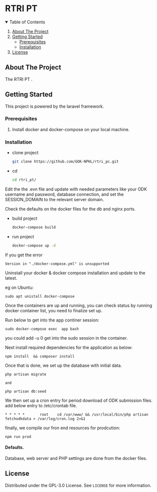 # RTRI PT

<!-- TABLE OF CONTENTS -->
<details open="open">
  <summary>Table of Contents</summary>
  <ol>
    <li>
      <a href="#about-the-project">About The Project</a>
    </li>
    <li>
      <a href="#getting-started">Getting Started</a>
      <ul>
        <li><a href="#prerequisites">Prerequisites</a></li>
        <li><a href="#Installation">Installation</a></li>
      </ul>
    </li>
    <li><a href="#license">License</a></li>
  </ol>
</details>


<!-- ABOUT THE PROJECT -->
## About The Project
The RTRI PT
.

<!-- GETTING STARTED -->
## Getting Started

This project is powered by the laravel framework.


### Prerequisites

1. Install docker and docker-compose on your local machine.

### Installation

* clone project
  ```sh
  git clone https://github.com/GOK-NPHL/rtri_pc.git
  ```

* cd
  ```sh
  cd rtri_pt/
  ```

Edit the the .evn file and update with needed parameters like your ODK username and password, database connection, and set the SESSION_DOMAIN to the relevant server domain.

Check the defaults on the docker files for the db and nginx ports.

* build project
  ```sh
  docker-compose build
  ```

* run project
  ```sh
  docker-compose up -d
  ```

If you get the error

``` 
Version in "./docker-compose.yml" is unsupported
```

Uninstall your docker & docker compose installation and update to the latest.

eg on Ubuntu:

```
sudo apt unistall docker-compose
```

Once the containers are up and running, you can check status by running docker container list, you need to finalize set up.

Run below to get into the app continer session:

```
sudo docker-compose exec  app bash
```

you could add -u 0 get into the sudo session in the container.

Next install required dependencies for the application as below:

```
npm install  && composer install
```

Once that is done, we set up the database with initial data.

```
php artisan migrate

and

php artisan db:seed
```

We then set up a cron entry for period download of ODK submission files.
add below entry to /etc/crontab file.

```
* * * * *       root    cd /var/www/ && /usr/local/bin/php artisan fetchodkdata > /var/log/cron.log 2>&1
```

finally, we compile our fron end resources for prodcution:

```
npm run prod
```

#### Defaults.

Database, web server and PHP settings are done from the docker files.


<!-- LICENSE -->
## License

Distributed under the GPL-3.0 License. See `LICENSE` for more information.
